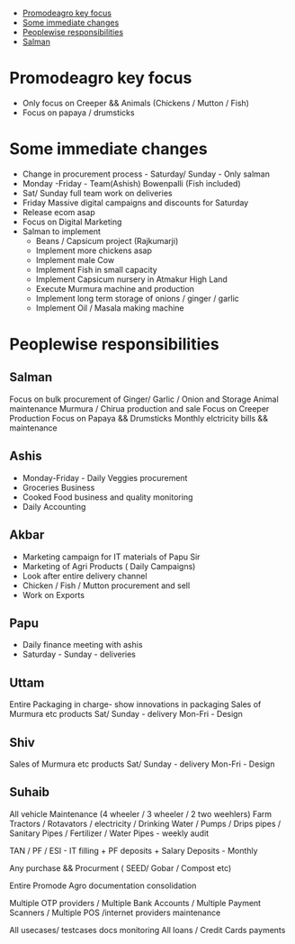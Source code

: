 
- [Promodeagro key focus](#promodeagro-key-focus)
- [Some immediate changes ](#some-immediate-changes)
- [Peoplewise responsibilities ](#peoplewise-responsibilities)
- [Salman](#salman)

# Promodeagro key focus 
-   Only focus on Creeper && Animals (Chickens / Mutton / Fish)
-   Focus on papaya / drumsticks 

# Some immediate changes

-   Change in procurement process - Saturday/ Sunday - Only salman
-   Monday -Friday - Team(Ashish) Bowenpalli (Fish included)
-   Sat/ Sunday full team work on deliveries
-   Friday Massive digital campaigns and discounts for Saturday
-   Release ecom asap
-   Focus on Digital Marketing
-   Salman to implement 
    -   Beans / Capsicum project (Rajkumarji)
    -   Implement more chickens asap
    -   Implement male Cow
    -   Implement Fish in small capacity
    -   Implement Capsicum nursery in Atmakur High Land
    -   Execute Murmura machine and production
    -   Implement long term storage of onions / ginger / garlic
    -   Implement Oil / Masala making machine

# Peoplewise responsibilities

## Salman
   Focus on bulk procurement of Ginger/ Garlic / Onion and Storage 
   Animal maintenance
   Murmura / Chirua production and sale
   Focus on Creeper Production
   Focus on Papaya && Drumsticks
   Monthly elctricity bills && maintenance

## Ashis 
-   Monday-Friday - Daily Veggies procurement
-   Groceries Business
-   Cooked Food business and quality monitoring
-   Daily Accounting

## Akbar
-   Marketing campaign for IT materials of Papu Sir
-   Marketing of Agri Products ( Daily Campaigns)
-   Look after entire delivery channel
-   Chicken / Fish / Mutton procurement and sell
-   Work on Exports

## Papu 
-   Daily finance meeting with ashis
-   Saturday - Sunday - deliveries

## Uttam 

   Entire Packaging in charge- show innovations in packaging
   Sales of Murmura etc products
   Sat/ Sunday - delivery
   Mon-Fri - Design

## Shiv 
   Sales of Murmura etc products
   Sat/ Sunday - delivery
   Mon-Fri - Design


## Suhaib 

   All vehicle Maintenance (4 wheeler / 3 wheeler / 2 two weehlers)
   Farm Tractors / Rotavators / electricity / Drinking Water / Pumps / Drips pipes / Sanitary Pipes / Fertilizer / Water Pipes - weekly audit
   
   TAN / PF / ESI - IT filling + PF deposits + Salary Deposits - Monthly
   
   Any purchase && Procurment ( SEED/ Gobar / Compost etc)
   
   Entire Promode Agro documentation consolidation

   Multiple OTP providers / Multiple Bank Accounts / Multiple Payment Scanners / Multiple POS /internet providers maintenance

   All usecases/ testcases docs monitoring
   All loans / Credit Cards payments

